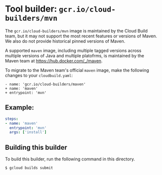 # Tool builder: `gcr.io/cloud-builders/mvn`

The `gcr.io/cloud-builders/mvn` image is maintained by the Cloud Build team,
but it may not support the most recent features or versions of Maven. We also do
not provide historical pinned versions of Maven.

A supported `maven` image, including multiple tagged versions across multiple
versions of Java and multiple platofrms, is maintained by the Maven team at
https://hub.docker.com/_/maven.

To migrate to the Maven team's official `maven` image, make the following
changes to your `cloudbuild.yaml`:

```
- name: 'gcr.io/cloud-builders/maven'
+ name: 'maven'
+ entrypoint: 'mvn'
```

## Example:

```yaml
steps:
- name: 'maven'
  entrypoint: 'mvn'
  args: ['install']
```

## Building this builder

To build this builder, run the following command in this directory.

    $ gcloud builds submit
